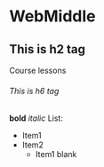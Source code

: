 # WebMiddle
## This is h2 tag
Course lessons
###### This is h6 tag
**bold**
*italic*
List:
* Item1
* Item2
  * Item1 blank
